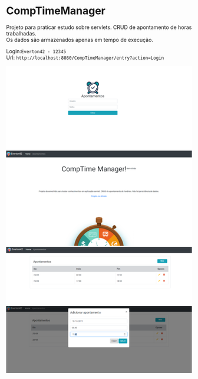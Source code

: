 # CompTimeManager
Projeto para praticar estudo sobre servlets. CRUD de apontamento de horas trabalhadas.  
Os dados são armazenados apenas em tempo de execução.

Login:``Everton42 - 12345 ``  
Url: ``http://localhost:8080/CompTimeManager/entry?action=Login``

![Screenshot](Screenshot/1.PNG)
![Screenshot2](Screenshot/2.PNG)
![Screenshot3](Screenshot/3.PNG)
![Screenshot4](Screenshot/4.PNG)
